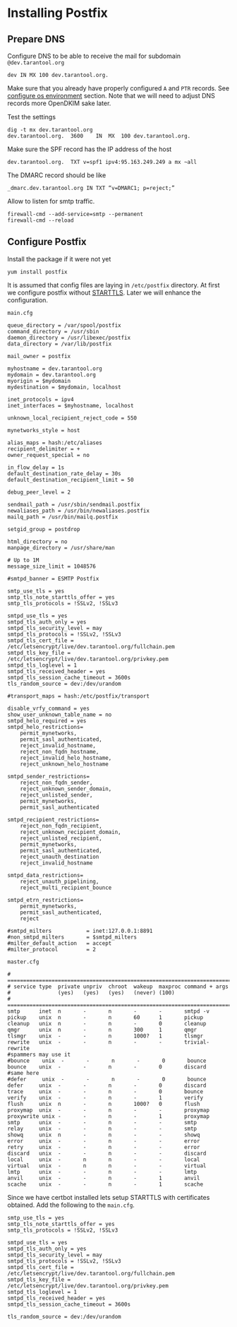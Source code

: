 Installing Postfix
==================

Prepare DNS
-----------
Configure DNS to be able to receive the mail for
subdomain `@dev.tarantool.org`
```
dev IN MX 100 dev.tarantool.org.
```

Make sure that you already have properly configured `A`
and `PTR` records. See [configure os environment](os.md)
section. Note that we will need to adjust DNS records
more OpenDKIM sake later.

Test the settings
```
dig -t mx dev.tarantool.org
dev.tarantool.org.	3600	IN	MX	100 dev.tarantool.org.
```

Make sure the SPF record has the IP address of the host
```
dev.tarantool.org.	TXT	v=spf1 ipv4:95.163.249.249 a mx ~all
```

The DMARC record should be like
```
_dmarc.dev.tarantool.org IN TXT “v=DMARC1; p=reject;”
```

Allow to listen for smtp traffic.
```
firewall-cmd --add-service=smtp --permanent
firewall-cmd --reload
```

Configure Postfix
-----------------
Install the package if it were not yet
```
yum install postfix
```

It is assumed that config files are laying in `/etc/postfix` directory.
At first we configure postfix without [STARTTLS](https://en.wikipedia.org/wiki/Opportunistic\_TLS).
Later we will enhance the configuration.

`main.cfg`
```
queue_directory = /var/spool/postfix
command_directory = /usr/sbin
daemon_directory = /usr/libexec/postfix
data_directory = /var/lib/postfix

mail_owner = postfix

myhostname = dev.tarantool.org
mydomain = dev.tarantool.org
myorigin = $mydomain
mydestination = $mydomain, localhost

inet_protocols = ipv4
inet_interfaces = $myhostname, localhost

unknown_local_recipient_reject_code = 550

mynetworks_style = host

alias_maps = hash:/etc/aliases
recipient_delimiter = +
owner_request_special = no

in_flow_delay = 1s
default_destination_rate_delay = 30s
default_destination_recipient_limit = 50

debug_peer_level = 2

sendmail_path = /usr/sbin/sendmail.postfix
newaliases_path = /usr/bin/newaliases.postfix
mailq_path = /usr/bin/mailq.postfix

setgid_group = postdrop

html_directory = no
manpage_directory = /usr/share/man

# Up to 1M
message_size_limit = 1048576

#smtpd_banner = ESMTP Postfix

smtp_use_tls = yes
smtp_tls_note_starttls_offer = yes
smtp_tls_protocols = !SSLv2, !SSLv3

smtpd_use_tls = yes
smtpd_tls_auth_only = yes
smtpd_tls_security_level = may
smtpd_tls_protocols = !SSLv2, !SSLv3
smtpd_tls_cert_file = /etc/letsencrypt/live/dev.tarantool.org/fullchain.pem
smtpd_tls_key_file = /etc/letsencrypt/live/dev.tarantool.org/privkey.pem
smtpd_tls_loglevel = 1
smtpd_tls_received_header = yes
smtpd_tls_session_cache_timeout = 3600s
tls_random_source = dev:/dev/urandom

#transport_maps = hash:/etc/postfix/transport

disable_vrfy_command = yes
show_user_unknown_table_name = no
smtpd_helo_required = yes
smtpd_helo_restrictions=
	permit_mynetworks,
	permit_sasl_authenticated,
	reject_invalid_hostname,
	reject_non_fqdn_hostname,
	reject_invalid_helo_hostname,
	reject_unknown_helo_hostname

smtpd_sender_restrictions=
	reject_non_fqdn_sender,
	reject_unknown_sender_domain,
	reject_unlisted_sender,
	permit_mynetworks,
	permit_sasl_authenticated

smtpd_recipient_restrictions=
	reject_non_fqdn_recipient,
	reject_unknown_recipient_domain,
	reject_unlisted_recipient,
	permit_mynetworks,
	permit_sasl_authenticated,
	reject_unauth_destination
	reject_invalid_hostname

smtpd_data_restrictions=
	reject_unauth_pipelining,
	reject_multi_recipient_bounce

smtpd_etrn_restrictions=
	permit_mynetworks,
	permit_sasl_authenticated,
	reject

#smtpd_milters           = inet:127.0.0.1:8891
#non_smtpd_milters       = $smtpd_milters
#milter_default_action   = accept
#milter_protocol         = 2
```

`master.cfg`
```
# ==========================================================================
# service type  private unpriv  chroot  wakeup  maxproc command + args
#               (yes)   (yes)   (yes)   (never) (100)
# ==========================================================================
smtp      inet  n       -       n       -       -       smtpd -v
pickup    unix  n       -       n       60      1       pickup
cleanup   unix  n       -       n       -       0       cleanup
qmgr      unix  n       -       n       300     1       qmgr
tlsmgr    unix  -       -       n       1000?   1       tlsmgr
rewrite   unix  -       -       n       -       -       trivial-rewrite
#spammers may use it
#bounce    unix  -       -       n       -       0       bounce
bounce    unix  -       -       n       -       0       discard
#same here
#defer     unix  -       -       n       -       0       bounce
defer     unix  -       -       n       -       0       discard
trace     unix  -       -       n       -       0       bounce
verify    unix  -       -       n       -       1       verify
flush     unix  n       -       n       1000?   0       flush
proxymap  unix  -       -       n       -       -       proxymap
proxywrite unix -       -       n       -       1       proxymap
smtp      unix  -       -       n       -       -       smtp
relay     unix  -       -       n       -       -       smtp
showq     unix  n       -       n       -       -       showq
error     unix  -       -       n       -       -       error
retry     unix  -       -       n       -       -       error
discard   unix  -       -       n       -       -       discard
local     unix  -       n       n       -       -       local
virtual   unix  -       n       n       -       -       virtual
lmtp      unix  -       -       n       -       -       lmtp
anvil     unix  -       -       n       -       1       anvil
scache    unix  -       -       n       -       1       scache
```

Since we have certbot installed lets setup STARTTLS with
certificates obtained. Add the following to the `main.cfg`.
```
smtp_use_tls = yes
smtp_tls_note_starttls_offer = yes
smtp_tls_protocols = !SSLv2, !SSLv3

smtpd_use_tls = yes
smtpd_tls_auth_only = yes
smtpd_tls_security_level = may
smtpd_tls_protocols = !SSLv2, !SSLv3
smtpd_tls_cert_file = /etc/letsencrypt/live/dev.tarantool.org/fullchain.pem
smtpd_tls_key_file = /etc/letsencrypt/live/dev.tarantool.org/privkey.pem
smtpd_tls_loglevel = 1
smtpd_tls_received_header = yes
smtpd_tls_session_cache_timeout = 3600s

tls_random_source = dev:/dev/urandom
```
